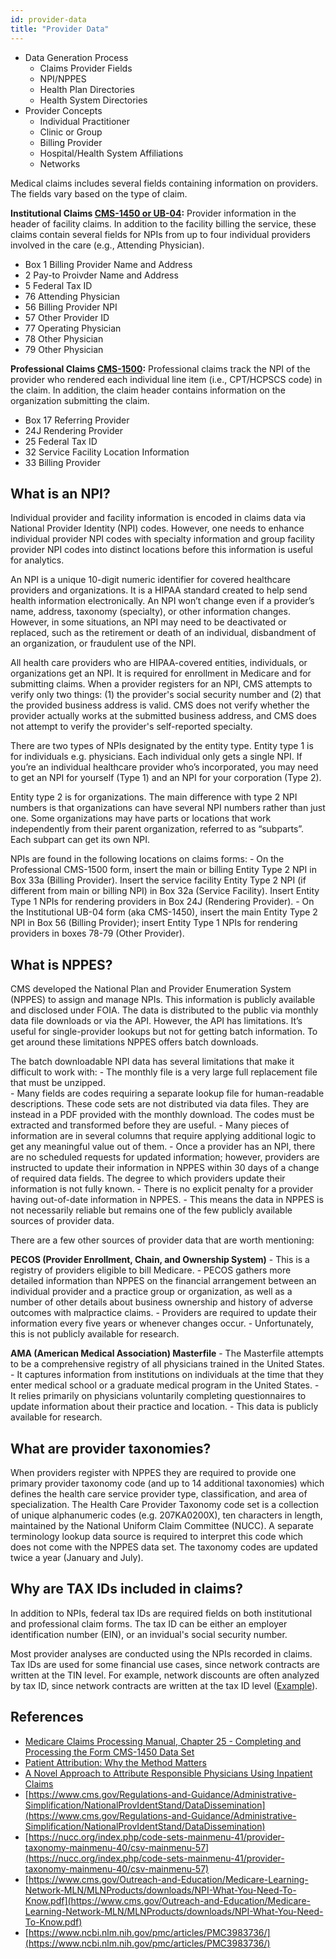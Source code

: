 ```yaml
---
id: provider-data
title: "Provider Data"
---
```


- Data Generation Process
    - Claims Provider Fields
    - NPI/NPPES
    - Health Plan Directories
    - Health System Directories
- Provider Concepts
    - Individual Practitioner
    - Clinic or Group
    - Billing Provider
    - Hospital/Health System Affiliations
    - Networks

Medical claims includes several fields containing information on providers. The fields vary based on the type of claim.

**Institutional Claims [CMS-1450 or UB-04](https://www.cdc.gov/wtc/pdfs/policies/ub-40-P.pdf):**
Provider information in the header of facility claims. In addition to the facility billing the service, these claims contain several fields for NPIs from up to four individual providers involved in the care (e.g., Attending Physician).
- Box 1 Billing Provider Name and Address
- 2 Pay-to Proivder Name and Address
- 5  Federal Tax ID
- 76 Attending Physician
- 56 Billing Provider NPI
- 57 Other Provider ID
- 77 Operating Physician
- 78 Other Physician
- 79 Other Physician

**Professional Claims [CMS-1500](https://www.cms.gov/medicare/cms-forms/cms-forms/downloads/cms1500.pdf):** 
Professional claims track the NPI of the provider who rendered each individual line item (i.e., CPT/HCPSCS code) in the claim. In addition, the claim header contains information on the organization submitting the claim. 
- Box 17  Referring Provider
- 24J Rendering Provider
- 25 Federal Tax ID
- 32 Service Facility Location Information
- 33 Billing Provider

## What is an NPI?

Individual provider and facility information is encoded in claims data via National Provider Identity (NPI) codes.  However, one needs to enhance individual provider NPI codes with specialty information and group facility provider NPI codes into distinct locations before this information is useful for analytics.

An NPI is a unique 10-digit numeric identifier for covered healthcare providers and organizations.  It is a HIPAA standard created to help send health information electronically.  An NPI won’t change even if a provider’s name, address, taxonomy (specialty), or other information changes. However, in some situations, an NPI may need to be deactivated or replaced, such as the retirement or death of an individual, disbandment of an organization, or fraudulent use of the NPI.

All health care providers who are HIPAA-covered entities, individuals, or organizations get an NPI.  It is required for enrollment in Medicare and for submitting claims.  When a provider registers for an NPI, CMS attempts to verify only two things: (1) the provider's social security number and (2) that the provided business address is valid.  CMS does not verify whether the provider actually works at the submitted business address, and CMS does not attempt to verify the provider's self-reported specialty.

There are two types of NPIs designated by the entity type.  Entity type 1 is for individuals e.g. physicians.  Each individual only gets a single NPI.  If you’re an individual healthcare provider who’s incorporated, you may need to get an NPI for yourself (Type 1) and an NPI for your corporation (Type 2).

Entity type 2 is for organizations.  The main difference with type 2 NPI numbers is that organizations can have several NPI numbers rather than just one.  Some organizations may have parts or locations that work independently from their parent organization, referred to as “subparts”. Each subpart can get its own NPI.

NPIs are found in the following locations on claims forms:
    - On the Professional CMS-1500 form, insert the main or billing Entity Type 2 NPI in Box 33a (Billing Provider). Insert the service facility Entity Type 2 NPI (if different from main or billing NPI) in Box 32a (Service Facility). Insert Entity Type 1 NPIs for rendering providers in Box 24J (Rendering Provider).
    - On the Institutional UB-04 form (aka CMS-1450), insert the main Entity Type 2 NPI in Box 56 (Billing Provider); insert Entity Type 1 NPIs for rendering providers in boxes 78-79 (Other Provider).

## What is NPPES?

CMS developed the National Plan and Provider Enumeration System (NPPES) to assign and manage NPIs.  This information is publicly available and disclosed under FOIA.  The data is distributed to the public via monthly data file downloads or via the API.  However, the API has limitations. It’s useful for single-provider lookups but not for getting batch information.  To get around these limitations NPPES offers batch downloads.

The batch downloadable NPI data has several limitations that make it difficult to work with: 
    - The monthly file is a very large full replacement file that must be unzipped.  
    - Many fields are codes requiring a separate lookup file for human-readable descriptions. These code sets are not distributed via data files. They are instead in a PDF provided with the monthly download. The codes must be extracted and transformed before they are useful.
    - Many pieces of information are in several columns that require applying additional logic to get any meaningful value out of them.
    - Once a provider has an NPI, there are no scheduled requests for updated information; however, providers are instructed to update their information in NPPES within 30 days of a change of required data fields. The degree to which providers update their information is not fully known.
    - There is no explicit penalty for a provider having out-of-date information in NPPES.
    - This means the data in NPPES is not necessarily reliable but remains one of the few publicly available sources of provider data.

There are a few other sources of provider data that are worth mentioning:

**PECOS (Provider Enrollment, Chain, and Ownership System)**
    - This is a registry of providers eligible to bill Medicare.
    - PECOS gathers more detailed information than NPPES on the financial arrangement between an individual provider and a practice group or organization, as well as a number of other details about business ownership and history of adverse outcomes with malpractice claims.
    - Providers are required to update their information every five years or whenever changes occur.
    - Unfortunately, this is not publicly available for research.

**AMA (American Medical Association) Masterfile**
    - The Masterfile attempts to be a comprehensive registry of all physicians trained in the United States.
    - It captures information from institutions on individuals at the time that they enter medical school or a graduate medical program in the United States.
    - It relies primarily on physicians voluntarily completing questionnaires to update information about their practice and location.
    - This data is publicly available for research.

## What are provider taxonomies?

When providers register with NPPES they are required to provide one primary provider taxonomy code (and up to 14 additional taxonomies) which defines the health care service provider type, classification, and area of specialization.  The Health Care Provider Taxonomy code set is a collection of unique alphanumeric codes (e.g. 207KA0200X), ten characters in length, maintained by the National Uniform Claim Committee (NUCC).  A separate terminology lookup data source is required to interpret this code which does not come with the NPPES data set.  The taxonomy codes are updated twice a year (January and July).

## Why are TAX IDs included in claims?

In addition to NPIs, federal tax IDs are required fields on both institutional and professional claim forms. The tax ID can be either an employer identification number (EIN), or an invidual's social security number.

Most provider analyses are conducted using the NPIs recorded in claims. Tax IDs are used for some financial use cases, since network contracts are written at the TIN level. For example, network discounts are often analyzed by tax ID, since network contracts are written at the tax ID level ([Example](https://us.milliman.com/-/media/milliman/importedfiles/uploadedfiles/insight/healthreform/pdfs/determining-discounts.ashx)).

## References
- [Medicare Claims Processing Manual, Chapter 25 - Completing and Processing the Form CMS-1450 Data Set](https://www.cms.gov/regulations-and-guidance/guidance/manuals/downloads/clm104c25.pdf)
- [Patient Attribution: Why the Method Matters](https://www.ncbi.nlm.nih.gov/pmc/articles/PMC6549236/)
- [A Novel Approach to Attribute Responsible Physicians Using Inpatient Claims](https://www.ajmc.com/view/a-novel-approach-to-attribute-responsible-physicians-using-inpatient-claims)
- [https://www.cms.gov/Regulations-and-Guidance/Administrative-Simplification/NationalProvIdentStand/DataDissemination](https://www.cms.gov/Regulations-and-Guidance/Administrative-Simplification/NationalProvIdentStand/DataDissemination)
- [https://nucc.org/index.php/code-sets-mainmenu-41/provider-taxonomy-mainmenu-40/csv-mainmenu-57](https://nucc.org/index.php/code-sets-mainmenu-41/provider-taxonomy-mainmenu-40/csv-mainmenu-57)
- [https://www.cms.gov/Outreach-and-Education/Medicare-Learning-Network-MLN/MLNProducts/downloads/NPI-What-You-Need-To-Know.pdf](https://www.cms.gov/Outreach-and-Education/Medicare-Learning-Network-MLN/MLNProducts/downloads/NPI-What-You-Need-To-Know.pdf)
- [https://www.ncbi.nlm.nih.gov/pmc/articles/PMC3983736/](https://www.ncbi.nlm.nih.gov/pmc/articles/PMC3983736/)
